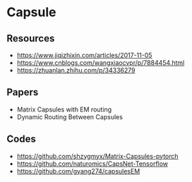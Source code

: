 # Capsule

## Resources
- https://www.jiqizhixin.com/articles/2017-11-05
- https://www.cnblogs.com/wangxiaocvpr/p/7884454.html
- https://zhuanlan.zhihu.com/p/34336279

## Papers
- Matrix Capsules with EM routing
- Dynamic Routing Between Capsules

## Codes
- https://github.com/shzygmyx/Matrix-Capsules-pytorch
- https://github.com/naturomics/CapsNet-Tensorflow
- https://github.com/gyang274/capsulesEM